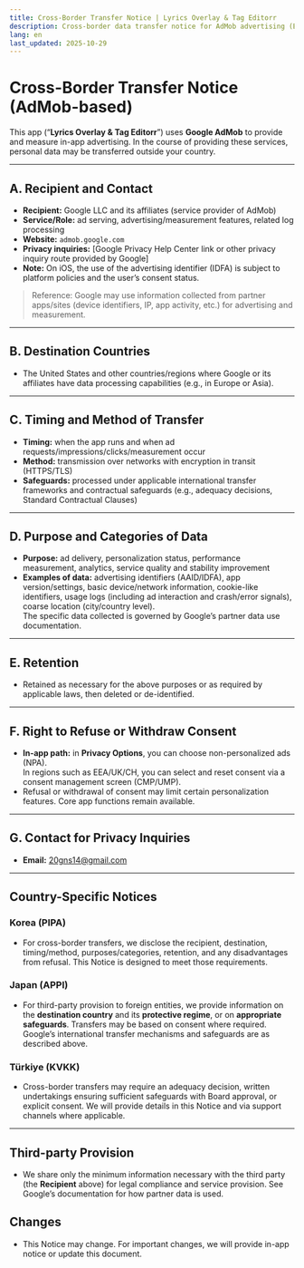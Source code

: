 ```yaml
---
title: Cross-Border Transfer Notice | Lyrics Overlay & Tag Editorr
description: Cross-border data transfer notice for AdMob advertising (English)
lang: en
last_updated: 2025-10-29
---
```


# Cross-Border Transfer Notice (AdMob-based)

This app (“**Lyrics Overlay & Tag Editorr**”) uses **Google AdMob** to provide and measure in-app advertising. In the course of providing these services, personal data may be transferred outside your country.

---

## A. Recipient and Contact
- **Recipient:** Google LLC and its affiliates (service provider of AdMob)  
- **Service/Role:** ad serving, advertising/measurement features, related log processing  
- **Website:** `admob.google.com`  
- **Privacy inquiries:** [Google Privacy Help Center link or other privacy inquiry route provided by Google]  
- **Note:** On iOS, the use of the advertising identifier (IDFA) is subject to platform policies and the user’s consent status.

> Reference: Google may use information collected from partner apps/sites (device identifiers, IP, app activity, etc.) for advertising and measurement.

---

## B. Destination Countries
- The United States and other countries/regions where Google or its affiliates have data processing capabilities (e.g., in Europe or Asia).

---

## C. Timing and Method of Transfer
- **Timing:** when the app runs and when ad requests/impressions/clicks/measurement occur  
- **Method:** transmission over networks with encryption in transit (HTTPS/TLS)  
- **Safeguards:** processed under applicable international transfer frameworks and contractual safeguards (e.g., adequacy decisions, Standard Contractual Clauses)

---

## D. Purpose and Categories of Data
- **Purpose:** ad delivery, personalization status, performance measurement, analytics, service quality and stability improvement  
- **Examples of data:** advertising identifiers (AAID/IDFA), app version/settings, basic device/network information, cookie-like identifiers, usage logs (including ad interaction and crash/error signals), coarse location (city/country level).  
  The specific data collected is governed by Google’s partner data use documentation.

---

## E. Retention
- Retained as necessary for the above purposes or as required by applicable laws, then deleted or de-identified.

---

## F. Right to Refuse or Withdraw Consent
- **In-app path:** in **Privacy Options**, you can choose non-personalized ads (NPA).  
  In regions such as EEA/UK/CH, you can select and reset consent via a consent management screen (CMP/UMP).  
- Refusal or withdrawal of consent may limit certain personalization features. Core app functions remain available.

---

## G. Contact for Privacy Inquiries
- **Email:** 20gns14@gmail.com

---

## Country-Specific Notices

### Korea (PIPA)
- For cross-border transfers, we disclose the recipient, destination, timing/method, purposes/categories, retention, and any disadvantages from refusal. This Notice is designed to meet those requirements.

### Japan (APPI)
- For third-party provision to foreign entities, we provide information on the **destination country** and its **protective regime**, or on **appropriate safeguards**. Transfers may be based on consent where required. Google’s international transfer mechanisms and safeguards are as described above.

### Türkiye (KVKK)
- Cross-border transfers may require an adequacy decision, written undertakings ensuring sufficient safeguards with Board approval, or explicit consent. We will provide details in this Notice and via support channels where applicable.

---

## Third-party Provision
- We share only the minimum information necessary with the third party (the **Recipient** above) for legal compliance and service provision. See Google’s documentation for how partner data is used.

## Changes
- This Notice may change. For important changes, we will provide in-app notice or update this document.

